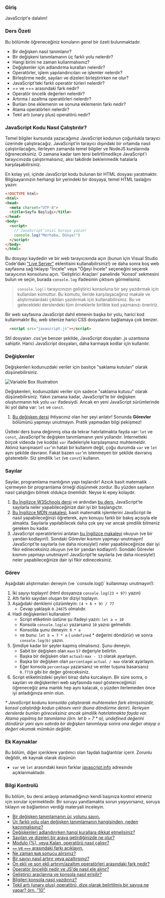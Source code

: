 ### Giriş
JavaScript'e dalalım!

### Ders Özeti
Bu bölümde öğreneceğiniz konuların genel bir özeti bulunmaktadır.

* Bir değişken nasıl tanımlanır?
* Bir değişkeni tanımlamanın üç farklı yolu nelerdir?
* Hangi birini ne zaman kullanmalısınız?
* Değişkenler için adlandırma kuralları nelerdir?
* Operatörler, işlem yapılandırıcıları ve işlemler nelerdir?
* Birleştirme nedir, sayıları ve dizeleri birleştirirken ne olur?
* JavaScript'teki farklı operatör türleri nelerdir?
* == ve === arasındaki fark nedir?
* Operatör öncelik değerleri nelerdir?
* Artırma / azaltma operatörleri nelerdir?
* Bunları öne eklemenin ve sonuna eklemenin farkı nedir?
* Atama operatörleri nelerdir?
* Tekil artı (unary plus) operatörü nedir?

### JavaScript Kodu Nasıl Çalıştırılır?

Temel bilgiler kursunda yazacağımız JavaScript kodunun çoğunlukla tarayıcı üzerinde çalıştıracağız. JavaScript'in tarayıcı dışındaki bir ortamda nasıl çalıştırılacağını, ilerleyen zamanda temel bilgiler ve NodeJS kurslarında öğreneceksiniz. O zamana kadar tam tersi belirtilmedikçe JavaScript'i tarayıcınızda çalıştırmalısınız, aksi takdirde beklenmedik hatalarla karşılaşabilirsiniz.

En kolay yol, içinde JavaScript kodu bulunan bir HTML dosyası yaratmaktır. Bilgisayarınızın herhangi bir yerindeki bir dosyaya, temel HTML taslağını yazın:

~~~html
<!DOCTYPE html>
<html>
<head>
  <meta charset="UTF-8">
  <title>Sayfa Başlığı</title>
</head>
<body>
  <script>
    // JavaScript'inizi buraya yazın!
    console.log("Merhaba, Dünya!")
  </script>
</body>
</html>
~~~

Bu dosyayı kaydedin ve bir web tarayıcısında açın (bunun için Visual Studio Code'daki ["Live Server"](https://marketplace.visualstudio.com/items?itemName=ritwickdey.LiveServer) eklentisini kullanabilirsiniz!) ve daha sonra <span id="access-devTools-console">boş web sayfasına sağ tıklayıp "İncele" veya "Öğeyi İncele" seçeneğini seçerek tarayıcının konsolunu açın. 'Geliştirici Araçları' panelinde 'Konsol' sekmesini bulun ve seçin</span>, burada `console.log` ifadesinin çıktısını görmelisiniz.

> <span id="console-log">`console.log()` tarayıcınızın geliştirici konsoluna bir şey yazdırmak için kullanılan komuttur. Bu komutu, ileride karşılaşacağınız makale ve alıştırmalardaki çıktıları yazdırmak için kullanabilirsiniz. </span> Bu ve gelecekteki derslerdeki tüm örneklerle birlikte kod yazmanızı öneririz.

Bir web sayfasına JavaScript dahil etmenin başka bir yolu, harici kod kullanmaktır Bu, web sitenize harici CSS dosyalarını bağlamaya çok benzer.

~~~html
  <script src="javascript.js"></script>
~~~

Stil dosyaları .css'ye benzer şekilde, JavaScript dosyaları .js uzantısına sahiptir. Harici JavaScript dosyaları, daha karmaşık kodlar için kullanılır.

### Değişkenler

Değişkenleri kodunuzdaki veriler için basitçe "saklama kutuları" olarak düşünebilirsiniz.

![Variable Box Illustration](https://cdn.statically.io/gh/TheOdinProject/curriculum/d39eaf2ca95e80705f703bb218216c10508f5047/foundations/javascript_basics/fundamentals-1/imgs/00.png)

Değişkenleri, kodunuzdaki veriler için sadece "saklama kutusu" olarak düşünebilirsiniz. <span id="variable-declaration">Yakın zamana kadar, JavaScript'te bir değişken oluşturmanın tek yolu `var` ifadesiydi. Ancak en yeni JavaScript sürümlerinde iki yol daha var: `let` ve `const`.</span>

1. [Bu değişken dersi](http://javascript.info/variables) ihtiyacınız olan her şeyi anlatır! Sonunda __Görevler__ bölümünü yapmayı unutmayın. Pratik yapmadan bilgi pekişmez!

Üstteki ders buna değinmiş olsa da tekrar hatırlatmakta fayda var: `let` ve `const`,  JavaScript'te değişken tanımlamanın yeni yollarıdır. <span id="avoid-var"> İnternetteki _birçok_ videoda (ve kodda) `var`  ifadeleriyle karşılaşmanız muhtemeldir. Aklınız karışmasın! `var`'ın hatalı bir kullanım değil, çoğu durumda  `var` ve `let` aynı şekilde davranır. Fakat bazen `var`'ın istenmeyen bir şekilde davranış gösterebilir. Siz şimdilik `let` (ve `const`) kullanın.</span>

### Sayılar

Sayılar, programlama mantığının yapı taşlarıdır! Azıcık basit matematik içermeyen bir programlama örneği düşünmek zordur. Bu yüzden sayıların nasıl çalıştığını bilmek oldukça önemlidir. Neyse ki epey kolaydır.

1. [Bu İngilizce W3Schools dersi](https://www.w3schools.com/js/js_arithmetic.asp) ve ardından [bu ders](https://www.w3schools.com/js/js_numbers.asp), JavaScript'te sayılarla neler yapabileceğinize dair iyi bir başlangıçtır.
2. [Bu İngilizce MDN makalesi](https://developer.mozilla.org/en-US/docs/Learn/JavaScript/First_steps/Math), basit matematik işlemlerini JavaScript ile nasıl yapabileceğinizi öğreterek, aynı konuyu farklı bir bakış açısıyla ele almakta. Sayılarla yapılabilecek daha çok şey var ancak şimdilik bilmeniz gereken bu kadar.
3. JavaScript operatörlerini anlatan [bu İngilizce makaleyi](http://javascript.info/operators) okuyun (ve bir yandan kodlayın!). Sondaki Görevler kısmını yapmayı unutmayın! JavaScript'te sayılarla (ve daha nicesiyle!) neler yapabileceğinize dair iyi fikir edineceksiniz.okuyun (ve bir yandan kodlayın!). Sondaki Görevler kısmını yapmayı unutmayın! JavaScript'te sayılarla (ve daha nicesiyle!) neler yapabileceğinize dair iyi fikir edineceksiniz.


### Görev

<div class="lesson-content__panel" markdown="1">
Aşağıdaki alıştırmaları deneyin (ve `console.log()` kullanmayı unutmayın!):

1. İki sayıyı toplayın! (html dosyanıza  `console.log(23 + 97)` yazın)
2. Altı farklı sayıdan oluşan bir diziyi toplayın.
3. Aşağıdaki denklemi çözümleyin: `(4 + 6 + 9) / 77`
    * Cevap yaklaşık `0.24675` olmalıdır.
4. Hadi değişkenleri kullanalım!
    * Script etiketinin üstüne şu ifadeyi yazın: `let a = 10`
    * Konsola `console.log(a)` yazarsanız `10` yazısı gelmelidir.
    * Konsolda şunu deneyin: `9 * a`
    * ve bunu: `let b = 7 * a` ( `undefined` \* değerini döndürür) ve sonra `console.log(b)` yazın.
5. Şimdiye kadar bir şeyler kapmış olmalısınız. Şunu deneyin.
    * Sabit bir değişken olan `max`ı `57` değeriyle belirtin.
    * Başka bir değişken olan `actual`ı `max - 13` olarak ayarlayın.
    * Başka bir değişken olan `percentage`i `actual / max` olarak ayarlayın.
    * Eğer konsola `percentage` yazarsanız ve enter tuşuna basarsanız `0.7719` gibi bir değer göreceksiniz.
6. Script etiketinizdeki şeyleri biraz daha kurcalayın. Bir süre sonra, o sayıları ve değişkenleri web sayfasında nasıl göstereceğimizi öğreneceğiz ama mantık hep aynı kalacak, o yüzden ilerlemeden önce iyi anladığınıza emin olun.

_* JavaScript kodunu konsolda çalıştırarak muhtemelen fark etmişsinizdir, konsol çalıştırdığı kodun çıktısını verir (buna döndürme denir). İlerleyen derslerde bunları göreceksiniz ancak şimdilik hatırlatmakta fayda var. Atama yapılmış bir tanımlama (örn. let b = 7 * a), undefined değerini döndürür yani aynı satırda bir değişken tanımlayıp sonra ona değer atayıp o değeri okumak mümkün değildir._
</div>

### Ek Kaynaklar

Bu bölüm, diğer içeriklere yardımcı olan faydalı bağlantılar içerir. Zorunlu değildir, ek kaynak olarak düşünün 

* `var` ve `let` arasındaki kesin farklar [javascript.info](https://javascript.info/var) adresinde açıklanmaktadır.

### Bilgi Kontrolü

Bu bölüm, bu dersi anlayıp anlamadığınızı kendi başınıza kontrol etmeniz için sorular içermektedir. Bir soruyu yanıtlamakta sorun yaşıyorsanız, soruya tıklayın ve bağlantının verdiği materyali inceleyin.

* [Bir değişken tanımlamanın üç yolunu sayın.](#variable-declaration)
* [Üç farklı yolu olan değişken tanımlamanın hangisinden, neden kaçınmalısınız?](#avoid-var)
* [Değişkenleri adlandırırken hangi kurallara dikkat etmelisiniz?](https://javascript.info/variables#variable-naming)
* [Sayıları ve dizeleri bir araya getirdiğinizde ne olur?](https://javascript.info/operators#string-concatenation-with-binary)
* [Modulo (%), veya Kalan, operatörü nasıl çalışır?](https://javascript.info/operators#remainder)
* [`==` ve `===` arasındaki farkı açıklayın.](https://www.w3schools.com/js/js_numbers.asp)
* [Ne zaman `NaN` sonucu alırsınız?](https://www.w3schools.com/js/js_numbers.asp)
* [Bir sayıyı nasıl artırır veya azaltırsınız?](https://javascript.info/operators#increment-decrement)
* [Ön ekli ve son ekli artırım/azaltım operatörleri arasındaki fark nedir?](https://javascript.info/operators#increment-decrement)
* [Operatör önceliği nedir ve JS'de nasıl ele alınır?](https://javascript.info/operators#operator-precedence)
* [Geliştirici araçlarına ve konsola nasıl erişilir?](#access-devTools-console)
* [Bilgileri konsola nasıl yazdırırız?](#console-log)
* [Tekil artı (unary plus) operatörü, dize olarak belirtilmiş bir sayıya ne yapar? örn. "10"](https://javascript.info/operators#numeric-conversion-unary)